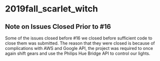 # 2019fall_scarlet_witch

## Note on Issues Closed Prior to #16
Some of the issues closed before #16 we closed before sufficient code to close them was submitted. The reason that they were closed is because of complications with AWS and Google API, the project was required to once again shift gears and use the Philips Hue Bridge API to control our lights. 
